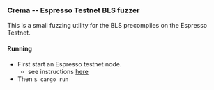### Crema -- Espresso Testnet BLS fuzzer

This is a small fuzzing utility for the BLS precompiles on the Espresso Testnet.

#### Running

- First start an Espresso testnet node.
    - see instructions [here](https://github.com/prestwich/go-ethereum)
- Then `$ cargo run`
